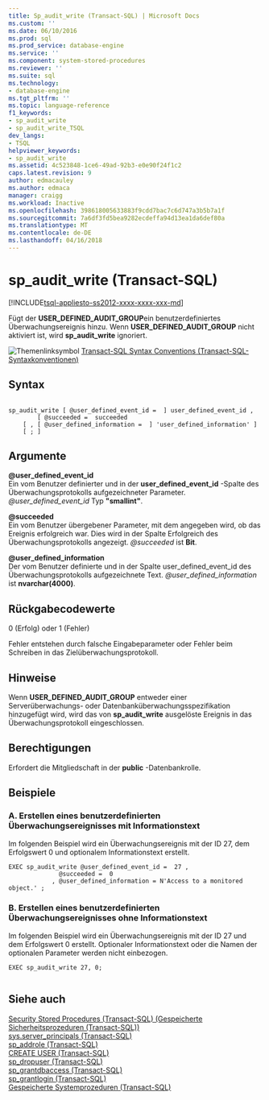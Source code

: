 ```yaml
---
title: Sp_audit_write (Transact-SQL) | Microsoft Docs
ms.custom: ''
ms.date: 06/10/2016
ms.prod: sql
ms.prod_service: database-engine
ms.service: ''
ms.component: system-stored-procedures
ms.reviewer: ''
ms.suite: sql
ms.technology:
- database-engine
ms.tgt_pltfrm: ''
ms.topic: language-reference
f1_keywords:
- sp_audit_write
- sp_audit_write_TSQL
dev_langs:
- TSQL
helpviewer_keywords:
- sp_audit_write
ms.assetid: 4c523848-1ce6-49ad-92b3-e0e90f24f1c2
caps.latest.revision: 9
author: edmacauley
ms.author: edmaca
manager: craigg
ms.workload: Inactive
ms.openlocfilehash: 398618005633883f9cdd7bac7c6d747a3b5b7a1f
ms.sourcegitcommit: 7a6df3fd5bea9282ecdeffa94d13ea1da6def80a
ms.translationtype: MT
ms.contentlocale: de-DE
ms.lasthandoff: 04/16/2018
---
```

# <a name="spauditwrite-transact-sql"></a>sp_audit_write (Transact-SQL)
[!INCLUDE[tsql-appliesto-ss2012-xxxx-xxxx-xxx-md](../../includes/tsql-appliesto-ss2012-xxxx-xxxx-xxx-md.md)]

  Fügt der **USER_DEFINED_AUDIT_GROUP**ein benutzerdefiniertes Überwachungsereignis hinzu. Wenn **USER_DEFINED_AUDIT_GROUP** nicht aktiviert ist, wird **sp_audit_write** ignoriert.  
  
 ![Themenlinksymbol](../../database-engine/configure-windows/media/topic-link.gif "Topic link icon") [Transact-SQL Syntax Conventions (Transact-SQL-Syntaxkonventionen)](../../t-sql/language-elements/transact-sql-syntax-conventions-transact-sql.md)  
  
## <a name="syntax"></a>Syntax  
  
```  
  
sp_audit_write [ @user_defined_event_id =  ] user_defined_event_id ,   
        [ @succeeded =  succeeded   
    [ , [ @user_defined_information =  ] 'user_defined_information' ]   
    [ ; ]  
```  
  
## <a name="arguments"></a>Argumente  
 **@user_defined_event_id**  
 Ein vom Benutzer definierter und in der **user_defined_event_id** -Spalte des Überwachungsprotokolls aufgezeichneter Parameter. *@user_defined_event_id* Typ **"smallint"**.  
  
 **@succeeded**  
 Ein vom Benutzer übergebener Parameter, mit dem angegeben wird, ob das Ereignis erfolgreich war. Dies wird in der Spalte Erfolgreich des Überwachungsprotokolls angezeigt. *@succeeded* ist **Bit**.  
  
 **@user_defined_information**  
 Der vom Benutzer definierte und in der Spalte user_defined_event_id des Überwachungsprotokolls aufgezeichnete Text. *@user_defined_information* ist **nvarchar(4000)**.  
  
## <a name="return-code-values"></a>Rückgabecodewerte  
 0 (Erfolg) oder 1 (Fehler)  
  
 Fehler entstehen durch falsche Eingabeparameter oder Fehler beim Schreiben in das Zielüberwachungsprotokoll.  
  
## <a name="remarks"></a>Hinweise  
 Wenn **USER_DEFINED_AUDIT_GROUP** entweder einer Serverüberwachungs- oder Datenbanküberwachungsspezifikation hinzugefügt wird, wird das von **sp_audit_write** ausgelöste Ereignis in das Überwachungsprotokoll eingeschlossen.  
  
## <a name="permissions"></a>Berechtigungen  
 Erfordert die Mitgliedschaft in der **public** -Datenbankrolle.  
  
## <a name="examples"></a>Beispiele  
  
### <a name="a-creating-a-user-defined-audit-event-with-informational-text"></a>A. Erstellen eines benutzerdefinierten Überwachungsereignisses mit Informationstext  
 Im folgenden Beispiel wird ein Überwachungsereignis mit der ID 27, dem Erfolgswert 0 und optionalem Informationstext erstellt.  
  
```  
EXEC sp_audit_write @user_defined_event_id =  27 ,   
              @succeeded =  0   
            , @user_defined_information = N'Access to a monitored object.' ;  
```  
  
### <a name="b--creating-a-user-defined-audit-event-without-informational-text"></a>B.  Erstellen eines benutzerdefinierten Überwachungsereignisses ohne Informationstext  
 Im folgenden Beispiel wird ein Überwachungsereignis mit der ID 27 und dem Erfolgswert 0 erstellt. Optionaler Informationstext oder die Namen der optionalen Parameter werden nicht einbezogen.  
  
```  
EXEC sp_audit_write 27, 0;  
  
```  
  
## <a name="see-also"></a>Siehe auch  
 [Security Stored Procedures &#40;Transact-SQL&#41; (Gespeicherte Sicherheitsprozeduren (Transact-SQL))](../../relational-databases/system-stored-procedures/security-stored-procedures-transact-sql.md)   
 [sys.server_principals &#40;Transact-SQL&#41;](../../relational-databases/system-catalog-views/sys-server-principals-transact-sql.md)   
 [sp_addrole &#40;Transact-SQL&#41;](../../relational-databases/system-stored-procedures/sp-addrole-transact-sql.md)   
 [CREATE USER &#40;Transact-SQL&#41;](../../t-sql/statements/create-user-transact-sql.md)   
 [sp_dropuser &#40;Transact-SQL&#41;](../../relational-databases/system-stored-procedures/sp-dropuser-transact-sql.md)   
 [sp_grantdbaccess &#40;Transact-SQL&#41;](../../relational-databases/system-stored-procedures/sp-grantdbaccess-transact-sql.md)   
 [sp_grantlogin &#40;Transact-SQL&#41;](../../relational-databases/system-stored-procedures/sp-grantlogin-transact-sql.md)   
 [Gespeicherte Systemprozeduren &#40;Transact-SQL&#41;](../../relational-databases/system-stored-procedures/system-stored-procedures-transact-sql.md)  
  
  
